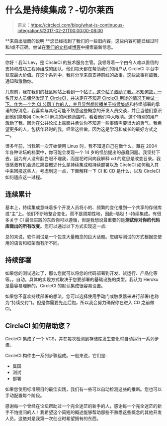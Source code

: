 # 什么是持续集成？-切尔莱西

> 原文：<https://circleci.com/blog/what-is-continuous-integration/#2017-02-21T00:00:00-08:00>

**来自出版商的说明:**您已经找到了我们的一些旧内容，这些内容可能已经过时和/或不正确。尝试在[我们的文档](https://circleci.com/docs/)或[博客](https://circleci.com/blog/)中搜索最新信息。

* * *

你好！我叫 Lev，是 CircleCI 的技术服务主管。我领导着一个由令人难以置信的支持和成功工程师组成的团队，他们每天都在帮助我们的用户从 CircleCI 平台中获取最大价值。在这个系列中，我将分享来自支持前线的故事，这些故事将鼓舞、通知和激励你。

几周前，我在我们的社区网站上看到一个[帖子，这个帖子激励了我。不知何故，一名开发人员偶然发现了 CircleCI，并决定在不知道 CircleCI 用途的情况下尝试一下。作为一个为 CI 公司工作的人，并且显然想传播关于](https://discuss.circleci.com/t/newbie-completely-confused/8271)[持续集成](https://circleci.com/continuous-integration/)和持续部署的承诺的好消息，我喜欢与其他可能不熟悉这些概念的开发人员交谈，并且当他们意识到他们能够用 CircleCI 解决的问题范围时，看着他们睁大眼睛。这个特别的用户激励了我，因为在公共论坛上露面并承认你不知道一些事情需要很大的勇气。我希望更多的人，包括年轻时的我，经常这样做，因为这是学习和成长的最好方式之一。

很多年前，当我第一次开始使用 Linux 时，我不知道自己在做什么。藏在 2004 年各种论坛的档案中，你可能会发现一个 14 岁的怪胎提出的愚蠢问题。我坚持下去，因为有人没有翻白眼不理我，而是花时间向我解释 cd 的意思是改变目录。我很感激有机会通过简要概述什么是持续集成和持续部署以及 CircleCI 如何融入其中来回报这些人。考虑到这一点，下面解释一下 CI 和 CD 是什么，以及 CircleCI 如何适应这一过程。

## 连续累计

基本上，持续集成意味着多个开发人员将小的、频繁的变化推到一个共享的存储库或“主”上。他们不断地整合变化，而不是周期性地，因此–哒哒！–持续集成。有很多关于 CI 最佳实践的东西你可以遵循，但是我想说最重要的是**测试你对你的代码库做出的所有改变**。您可以通过以下方式实现这一点:

总的来说，软件测试是一个包含大量概念的巨大话题。您编写测试的方式根据您使用的语言和框架而有所不同。

## 持续部署

如果您的测试通过了，那么您就可以将您的代码部署到开发、试运行、产品化等等。，自动。具体的实现方式取决于您要部署的基础设施的类型。我认为 Heroku 是最容易理解的，CircleCI 的默认集成很容易设置。

如果您不喜欢持续部署的想法，您可以选择使用手动门或触发器来进行部署(也称为“持续交付”)。但是你需要先走后跑，所以我会努力确保你在进入 CD 之前做 CI。

## CircleCI 如何帮助您？

CircleCI 集成了一个 VCS，并在每次检测到存储库发生变化时自动运行一系列步骤。

CircleCI 构件由一系列步骤组成。一般来说，它们是:

*   属国
*   测试
*   部署

如果您使用标准项目的最佳实践，我们有一些可以自动检测这些的推断。您也可以手动配置每个阶段。

感谢每一个曾经在论坛帮助过一个完全迷茫的新手的人，感谢每一个完全迷茫的新手不怕提问的人！我希望这个简短的概述能够帮助那些不熟悉这些概念的其他开发人员。这绝对是我第一次创业时希望拥有的东西。